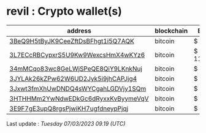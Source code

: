 # revil : Crypto wallet(s)

| address | blockchain | Balance |
|---|---|---|
| [3BeQ9H5tByJK9CeeZftDsBFhgt1i5Q7AQK](https://www.blockchain.com/explorer/addresses/btc/3BeQ9H5tByJK9CeeZftDsBFhgt1i5Q7AQK) | bitcoin | $ 3006 |
| [3L7ECcRBCypxrS5U9Kw9WexcsHmX4wKYz6](https://www.blockchain.com/explorer/addresses/btc/3L7ECcRBCypxrS5U9Kw9WexcsHmX4wKYz6) | bitcoin | $ 11042163 |
| [34mMCqo83wc8GeLWjSPeQE8QiY9LKnkNuj](https://www.blockchain.com/explorer/addresses/btc/34mMCqo83wc8GeLWjSPeQE8QiY9LKnkNuj) | bitcoin | $ 47778 |
| [3JYLAk26kZPw62W6UD2Jyk5i9jhCAPJjg4](https://www.blockchain.com/explorer/addresses/btc/3JYLAk26kZPw62W6UD2Jyk5i9jhCAPJjg4) | bitcoin | $ 321653 |
| [3Jxwt3fmXhUwDNDQ4sWYCgahLGDVjy1SQm](https://www.blockchain.com/explorer/addresses/btc/3Jxwt3fmXhUwDNDQ4sWYCgahLGDVjy1SQm) | bitcoin | $ 434830 |
| [3HTHHMm2YwNdwEDkGc6dRyxxKvByymeVqV](https://www.blockchain.com/explorer/addresses/btc/3HTHHMm2YwNdwEDkGc6dRyxxKvByymeVqV) | bitcoin | $ 286355 |
| [3E9F7gE3upQ8rgsPjwiKH7ugfdneypPjqj](https://www.blockchain.com/explorer/addresses/btc/3E9F7gE3upQ8rgsPjwiKH7ugfdneypPjqj) | bitcoin | $ 0 |

Last update : _Tuesday 07/03/2023 09.19 (UTC)_

